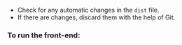 
- Check for any automatic changes in the `dist` file.  
- If there are changes, discard them with the help of Git.

### To run the front-end:
